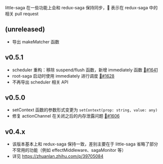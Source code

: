 little-saga 在一些功能上会和 redux-saga 保持同步，🔗 表示在 redux-saga 中的相关 pull request

## (unreleased)

- 导出 makeMatcher 函数

## v0.5.1

- scheduler 重构：移除 suspend/flush 函数，新增 immediately 函数 [🔗#1641](https://github.com/redux-saga/redux-saga/pull/1641)
- root-saga 启动时使用 immediately 进行调度 [🔗#1628](https://github.com/redux-saga/redux-saga/pull/1628)
- 不再导出 scheduler 相关 API

## v0.5.0

- setContext 函数的参数形式变更为 `setContext(prop: string, value: any)`
- 修复 actionChannel 在关闭之后的内存泄露问题 [🔗#1606](https://github.com/redux-saga/redux-saga/pull/1606)

## v0.4.x

- 该版本基本上和 redux-saga 保持一致，差别主要在于 little-saga 省略了部分不常用的功能（例如 effectMiddleware、sagaMonitor 等）
- 详见 https://zhuanlan.zhihu.com/p/39705084
